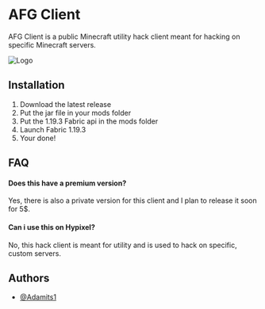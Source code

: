 # AFG Client

AFG Client is a public Minecraft utility hack client meant for hacking on specific Minecraft servers. 


![Logo]([url=https://imgbb.com/][img]https://i.ibb.co/cg1R1CP/New-Project-3-removebg-preview.png[/img][/url])


## Installation

1. Download the latest release
2. Put the jar file in your mods folder
3. Put the 1.19.3 Fabric api in the mods folder
4. Launch Fabric 1.19.3
5. Your done!
    
## FAQ

#### Does this have a premium version?

Yes, there is also a private version for this client and I plan to release it soon for 5$.

#### Can i use this on Hypixel?

No, this hack client is meant for utility and is used to hack on specific, custom servers.


## Authors

- [@Adamits1](https://github.com/Adamits1)

